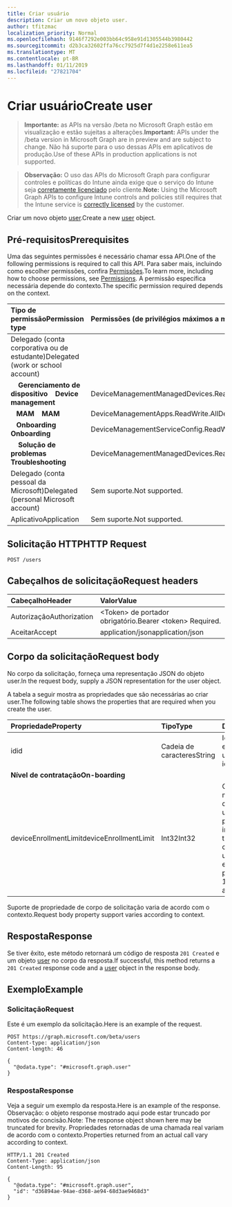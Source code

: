 ```yaml
---
title: Criar usuário
description: Criar um novo objeto user.
author: tfitzmac
localization_priority: Normal
ms.openlocfilehash: 9146f7292e003bb64c958e91d1305544b3980442
ms.sourcegitcommit: d2b3ca32602ffa76cc7925d7f4d1e2258e611ea5
ms.translationtype: MT
ms.contentlocale: pt-BR
ms.lasthandoff: 01/11/2019
ms.locfileid: "27821704"
---
```

# <a name="create-user"></a><span data-ttu-id="ee3cd-103">Criar usuário</span><span class="sxs-lookup"><span data-stu-id="ee3cd-103">Create user</span></span>

> <span data-ttu-id="ee3cd-104">**Importante:** as APIs na versão /beta no Microsoft Graph estão em visualização e estão sujeitas a alterações.</span><span class="sxs-lookup"><span data-stu-id="ee3cd-104">**Important:** APIs under the /beta version in Microsoft Graph are in preview and are subject to change.</span></span> <span data-ttu-id="ee3cd-105">Não há suporte para o uso dessas APIs em aplicativos de produção.</span><span class="sxs-lookup"><span data-stu-id="ee3cd-105">Use of these APIs in production applications is not supported.</span></span>

> <span data-ttu-id="ee3cd-106">**Observação:** O uso das APIs do Microsoft Graph para configurar controles e políticas do Intune ainda exige que o serviço do Intune seja [corretamente licenciado](https://go.microsoft.com/fwlink/?linkid=839381) pelo cliente.</span><span class="sxs-lookup"><span data-stu-id="ee3cd-106">**Note:** Using the Microsoft Graph APIs to configure Intune controls and policies still requires that the Intune service is [correctly licensed](https://go.microsoft.com/fwlink/?linkid=839381) by the customer.</span></span>

<span data-ttu-id="ee3cd-107">Criar um novo objeto [user](../resources/intune-shared-user.md).</span><span class="sxs-lookup"><span data-stu-id="ee3cd-107">Create a new [user](../resources/intune-shared-user.md) object.</span></span>

## <a name="prerequisites"></a><span data-ttu-id="ee3cd-108">Pré-requisitos</span><span class="sxs-lookup"><span data-stu-id="ee3cd-108">Prerequisites</span></span>

<span data-ttu-id="ee3cd-109">Uma das seguintes permissões é necessário chamar essa API.</span><span class="sxs-lookup"><span data-stu-id="ee3cd-109">One of the following permissions is required to call this API.</span></span> <span data-ttu-id="ee3cd-110">Para saber mais, incluindo como escolher permissões, confira [Permissões](/graph/permissions-reference).</span><span class="sxs-lookup"><span data-stu-id="ee3cd-110">To learn more, including how to choose permissions, see [Permissions](/graph/permissions-reference).</span></span>  <span data-ttu-id="ee3cd-111">A permissão específica necessária depende do contexto.</span><span class="sxs-lookup"><span data-stu-id="ee3cd-111">The specific permission required depends on the context.</span></span>

|<span data-ttu-id="ee3cd-112">Tipo de permissão</span><span class="sxs-lookup"><span data-stu-id="ee3cd-112">Permission type</span></span>|<span data-ttu-id="ee3cd-113">Permissões (de privilégios máximos a mínimos)</span><span class="sxs-lookup"><span data-stu-id="ee3cd-113">Permissions (from most to least privileged)</span></span>|
|:---|:---|
|<span data-ttu-id="ee3cd-114">Delegado (conta corporativa ou de estudante)</span><span class="sxs-lookup"><span data-stu-id="ee3cd-114">Delegated (work or school account)</span></span>||
| <span data-ttu-id="ee3cd-115">&nbsp; &nbsp; **Gerenciamento de dispositivo**</span><span class="sxs-lookup"><span data-stu-id="ee3cd-115">&nbsp; &nbsp; **Device management**</span></span> | <span data-ttu-id="ee3cd-116">DeviceManagementManagedDevices.ReadWrite.All</span><span class="sxs-lookup"><span data-stu-id="ee3cd-116">DeviceManagementManagedDevices.ReadWrite.All</span></span>|
| <span data-ttu-id="ee3cd-117">&nbsp;&nbsp; **MAM**</span><span class="sxs-lookup"><span data-stu-id="ee3cd-117">&nbsp; &nbsp; **MAM**</span></span> | <span data-ttu-id="ee3cd-118">DeviceManagementApps.ReadWrite.All</span><span class="sxs-lookup"><span data-stu-id="ee3cd-118">DeviceManagementApps.ReadWrite.All</span></span>|
| <span data-ttu-id="ee3cd-119">&nbsp;&nbsp; **Onboarding**</span><span class="sxs-lookup"><span data-stu-id="ee3cd-119">&nbsp; &nbsp; **Onboarding**</span></span> | <span data-ttu-id="ee3cd-120">DeviceManagementServiceConfig.ReadWrite.All</span><span class="sxs-lookup"><span data-stu-id="ee3cd-120">DeviceManagementServiceConfig.ReadWrite.All</span></span>|
| <span data-ttu-id="ee3cd-121">&nbsp; &nbsp; **Solução de problemas**</span><span class="sxs-lookup"><span data-stu-id="ee3cd-121">&nbsp; &nbsp; **Troubleshooting**</span></span> | <span data-ttu-id="ee3cd-122">DeviceManagementManagedDevices.ReadWrite.All</span><span class="sxs-lookup"><span data-stu-id="ee3cd-122">DeviceManagementManagedDevices.ReadWrite.All</span></span>|
|<span data-ttu-id="ee3cd-123">Delegado (conta pessoal da Microsoft)</span><span class="sxs-lookup"><span data-stu-id="ee3cd-123">Delegated (personal Microsoft account)</span></span>|<span data-ttu-id="ee3cd-124">Sem suporte.</span><span class="sxs-lookup"><span data-stu-id="ee3cd-124">Not supported.</span></span>|
|<span data-ttu-id="ee3cd-125">Aplicativo</span><span class="sxs-lookup"><span data-stu-id="ee3cd-125">Application</span></span>|<span data-ttu-id="ee3cd-126">Sem suporte.</span><span class="sxs-lookup"><span data-stu-id="ee3cd-126">Not supported.</span></span>|

## <a name="http-request"></a><span data-ttu-id="ee3cd-127">Solicitação HTTP</span><span class="sxs-lookup"><span data-stu-id="ee3cd-127">HTTP Request</span></span>

<!-- {
  "blockType": "ignored"
}
-->
``` http
POST /users
```

## <a name="request-headers"></a><span data-ttu-id="ee3cd-128">Cabeçalhos de solicitação</span><span class="sxs-lookup"><span data-stu-id="ee3cd-128">Request headers</span></span>

|<span data-ttu-id="ee3cd-129">Cabeçalho</span><span class="sxs-lookup"><span data-stu-id="ee3cd-129">Header</span></span>|<span data-ttu-id="ee3cd-130">Valor</span><span class="sxs-lookup"><span data-stu-id="ee3cd-130">Value</span></span>|
|:---|:---|
|<span data-ttu-id="ee3cd-131">Autorização</span><span class="sxs-lookup"><span data-stu-id="ee3cd-131">Authorization</span></span>|<span data-ttu-id="ee3cd-132">&lt;Token&gt; de portador obrigatório.</span><span class="sxs-lookup"><span data-stu-id="ee3cd-132">Bearer &lt;token&gt; Required.</span></span>|
|<span data-ttu-id="ee3cd-133">Aceitar</span><span class="sxs-lookup"><span data-stu-id="ee3cd-133">Accept</span></span>|<span data-ttu-id="ee3cd-134">application/json</span><span class="sxs-lookup"><span data-stu-id="ee3cd-134">application/json</span></span>|

## <a name="request-body"></a><span data-ttu-id="ee3cd-135">Corpo da solicitação</span><span class="sxs-lookup"><span data-stu-id="ee3cd-135">Request body</span></span>

<span data-ttu-id="ee3cd-136">No corpo da solicitação, forneça uma representação JSON do objeto user.</span><span class="sxs-lookup"><span data-stu-id="ee3cd-136">In the request body, supply a JSON representation for the user object.</span></span>

<span data-ttu-id="ee3cd-137">A tabela a seguir mostra as propriedades que são necessárias ao criar user.</span><span class="sxs-lookup"><span data-stu-id="ee3cd-137">The following table shows the properties that are required when you create the user.</span></span>

|<span data-ttu-id="ee3cd-138">Propriedade</span><span class="sxs-lookup"><span data-stu-id="ee3cd-138">Property</span></span>|<span data-ttu-id="ee3cd-139">Tipo</span><span class="sxs-lookup"><span data-stu-id="ee3cd-139">Type</span></span>|<span data-ttu-id="ee3cd-140">Descrição</span><span class="sxs-lookup"><span data-stu-id="ee3cd-140">Description</span></span>|
|:---|:---|:---|
|<span data-ttu-id="ee3cd-141">id</span><span class="sxs-lookup"><span data-stu-id="ee3cd-141">id</span></span>|<span data-ttu-id="ee3cd-142">Cadeia de caracteres</span><span class="sxs-lookup"><span data-stu-id="ee3cd-142">String</span></span>|<span data-ttu-id="ee3cd-143">Identificador exclusivo do usuário.</span><span class="sxs-lookup"><span data-stu-id="ee3cd-143">Unique identifier of the user.</span></span>|
|<span data-ttu-id="ee3cd-144">**Nível de contratação**</span><span class="sxs-lookup"><span data-stu-id="ee3cd-144">**On-boarding**</span></span>||
|<span data-ttu-id="ee3cd-145">deviceEnrollmentLimit</span><span class="sxs-lookup"><span data-stu-id="ee3cd-145">deviceEnrollmentLimit</span></span>|<span data-ttu-id="ee3cd-146">Int32</span><span class="sxs-lookup"><span data-stu-id="ee3cd-146">Int32</span></span>|<span data-ttu-id="ee3cd-147">O limite do número máximo de dispositivos que o usuário tem permissão para inscrever.</span><span class="sxs-lookup"><span data-stu-id="ee3cd-147">The limit on the maximum number of devices that the user is permitted to enroll.</span></span> <span data-ttu-id="ee3cd-148">Os valores permitidos vão de 5 a 1000.</span><span class="sxs-lookup"><span data-stu-id="ee3cd-148">Allowed values are 5 or 1000.</span></span>|

<span data-ttu-id="ee3cd-149">Suporte de propriedade de corpo de solicitação varia de acordo com o contexto.</span><span class="sxs-lookup"><span data-stu-id="ee3cd-149">Request body property support varies according to context.</span></span>

## <a name="response"></a><span data-ttu-id="ee3cd-150">Resposta</span><span class="sxs-lookup"><span data-stu-id="ee3cd-150">Response</span></span>

<span data-ttu-id="ee3cd-151">Se tiver êxito, este método retornará um código de resposta `201 Created` e um objeto [user](../resources/intune-shared-user.md) no corpo da resposta.</span><span class="sxs-lookup"><span data-stu-id="ee3cd-151">If successful, this method returns a `201 Created` response code and a [user](../resources/intune-shared-user.md) object in the response body.</span></span>

## <a name="example"></a><span data-ttu-id="ee3cd-152">Exemplo</span><span class="sxs-lookup"><span data-stu-id="ee3cd-152">Example</span></span>

### <a name="request"></a><span data-ttu-id="ee3cd-153">Solicitação</span><span class="sxs-lookup"><span data-stu-id="ee3cd-153">Request</span></span>

<span data-ttu-id="ee3cd-154">Este é um exemplo da solicitação.</span><span class="sxs-lookup"><span data-stu-id="ee3cd-154">Here is an example of the request.</span></span>

``` http
POST https://graph.microsoft.com/beta/users
Content-type: application/json
Content-length: 46

{
  "@odata.type": "#microsoft.graph.user"
}
```

### <a name="response"></a><span data-ttu-id="ee3cd-155">Resposta</span><span class="sxs-lookup"><span data-stu-id="ee3cd-155">Response</span></span>

<span data-ttu-id="ee3cd-156">Veja a seguir um exemplo da resposta.</span><span class="sxs-lookup"><span data-stu-id="ee3cd-156">Here is an example of the response.</span></span> <span data-ttu-id="ee3cd-157">Observação: o objeto response mostrado aqui pode estar truncado por motivos de concisão.</span><span class="sxs-lookup"><span data-stu-id="ee3cd-157">Note: The response object shown here may be truncated for brevity.</span></span> <span data-ttu-id="ee3cd-158">Propriedades retornadas de uma chamada real variam de acordo com o contexto.</span><span class="sxs-lookup"><span data-stu-id="ee3cd-158">Properties returned from an actual call vary according to context.</span></span>

``` http
HTTP/1.1 201 Created
Content-Type: application/json
Content-Length: 95

{
  "@odata.type": "#microsoft.graph.user",
  "id": "d36894ae-94ae-d368-ae94-68d3ae9468d3"
}
```



